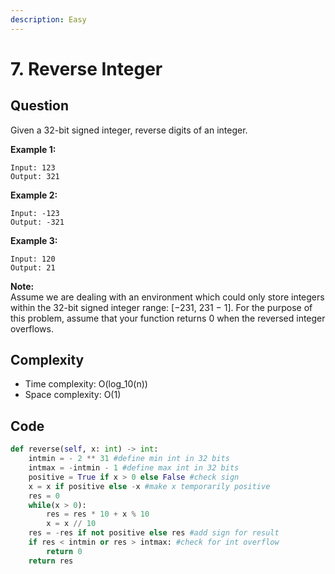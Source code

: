 ```yaml
---
description: Easy
---
```


# 7. Reverse Integer

## Question

Given a 32-bit signed integer, reverse digits of an integer.

**Example 1:**

```text
Input: 123
Output: 321
```

**Example 2:**

```text
Input: -123
Output: -321
```

**Example 3:**

```text
Input: 120
Output: 21
```

**Note:**  
Assume we are dealing with an environment which could only store integers within the 32-bit signed integer range: \[−231,  231 − 1\]. For the purpose of this problem, assume that your function returns 0 when the reversed integer overflows.

## Complexity

* Time complexity: O\(log\_10\(n\)\)
* Space complexity: O\(1\)

## Code

```python
def reverse(self, x: int) -> int:
    intmin = - 2 ** 31 #define min int in 32 bits
    intmax = -intmin - 1 #define max int in 32 bits
    positive = True if x > 0 else False #check sign
    x = x if positive else -x #make x temporarily positive
    res = 0
    while(x > 0):
        res = res * 10 + x % 10 
        x = x // 10
    res = -res if not positive else res #add sign for result
    if res < intmin or res > intmax: #check for int overflow
        return 0
    return res
```

